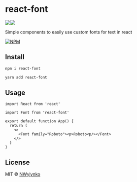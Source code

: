 # react-font

<img src="https://img.shields.io/badge/react%20-%2320232a.svg?&style=for-the-badge&logo=react&logoColor=%2361DAFB"/><img src="https://img.shields.io/badge/typescript%20-%23007ACC.svg?&style=for-the-badge&logo=typescript&logoColor=white"/>

Simple components to easily use custom fonts for text in react

[![NPM](https://nodei.co/npm/react-font.png)](https://www.npmjs.com/package/react-font)

## Install

```bash
npm i react-font
```

```bash
yarn add react-font
```

## Usage

```tsx
import React from 'react'

import Font from 'react-font'

export default function App() {
  return (
    <>
      <Font family="Roboto"><p>Roboto<p/></Font>
    </>
  )
}
```

## License

MIT © [NWylynko](https://github.com/NWylynko)
